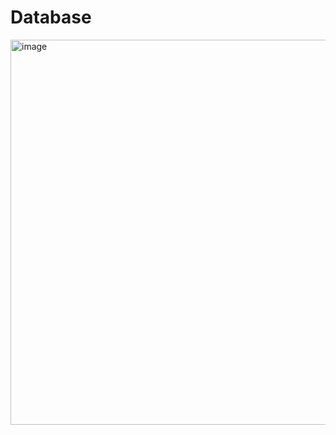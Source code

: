 # Database

<img width="616" alt="image" src="https://github.com/Laptop-Salad/Frendnary/assets/80591698/f1faeb2c-7136-4372-a6a9-836500efe76d">
